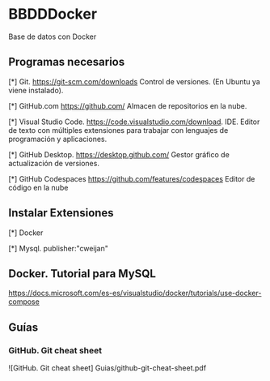 # BBDDDocker
Base de datos con Docker

## Programas necesarios

[*] Git. https://git-scm.com/downloads  Control de versiones. (En Ubuntu ya viene instalado).

[*] GitHub.com https://github.com/ Almacen de repositorios en la nube.

[*] Visual Studio Code. https://code.visualstudio.com/download. IDE. Editor de texto con múltiples extensiones para trabajar con lenguajes de programación y aplicaciones.

[*] GitHub Desktop. https://desktop.github.com/ Gestor gráfico de actualización de versiones.

[*] GitHub Codespaces https://github.com/features/codespaces Editor de código en la nube



## Instalar Extensiones

[*] Docker

[*] Mysql. publisher:"cweijan"

## Docker. Tutorial para MySQL

https://docs.microsoft.com/es-es/visualstudio/docker/tutorials/use-docker-compose

## Guías

### GitHub. Git cheat sheet 

![GitHub. Git cheat sheet] Guias/github-git-cheat-sheet.pdf